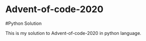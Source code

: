 # Advent-of-code-2020

#Python Solution 

This is my solution to Advent-of-code-2020 in python language.
